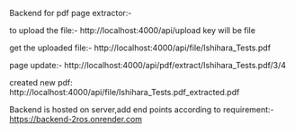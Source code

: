 Backend for pdf page extractor:-

to upload the file:- http://localhost:4000/api/upload    key will be file

get the uploaded file:- http://localhost:4000/api/file/Ishihara_Tests.pdf


page update:- http://localhost:4000/api/pdf/extract/Ishihara_Tests.pdf/3/4

created new pdf: http://localhost:4000/api/file/Ishihara_Tests.pdf_extracted.pdf


Backend is hosted on server,add end points according to requirement:- https://backend-2ros.onrender.com



